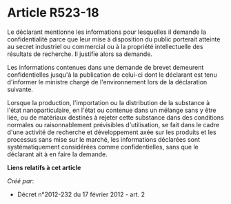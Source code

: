 # Article R523-18

Le déclarant mentionne les informations pour lesquelles il demande la confidentialité parce que leur mise à disposition du
public porterait atteinte au secret industriel ou commercial ou à la propriété intellectuelle des résultats de recherche. Il
justifie alors sa demande.

Les informations contenues dans une demande de brevet demeurent confidentielles jusqu'à la publication de celui-ci dont le
déclarant est tenu d'informer le ministre chargé de l'environnement lors de la déclaration suivante.

Lorsque la production, l'importation ou la distribution de la substance à l'état nanoparticulaire, en l'état ou contenue dans
un mélange sans y être liée, ou de matériaux destinés à rejeter cette substance dans des conditions normales ou
raisonnablement prévisibles d'utilisation, se fait dans le cadre d'une activité de recherche et développement axée sur les
produits et les processus sans mise sur le marché, les informations déclarées sont systématiquement considérées comme
confidentielles, sans que le déclarant ait à en faire la demande.

**Liens relatifs à cet article**

_Créé par_:

  - Décret n°2012-232 du 17 février 2012 - art. 2
